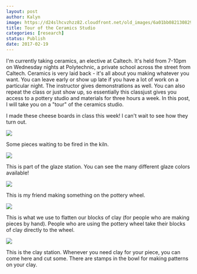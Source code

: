 ```yaml
---
layout: post
author: Kalyn
image: https://d24slhcvzhzz82.cloudfront.net/old_images/6a01bb08213082970d01b7c8d430ea970b-pi.jpg
title: Tour of the Ceramics Studio
categories: [research]
status: Publish
date: 2017-02-19
---
```



I'm currently taking ceramics, an elective at Caltech. It's held from 7-10pm on Wednesday nights at Polytechnic, a private school across the street from Caltech. Ceramics is very laid back - it's all about you making whatever you want. You can leave early or show up late if you have a lot of work on a particular night. The instructor gives demonstrations as well. You can also repeat the class or just show up, so essentially this classjust gives you access to a pottery studio and materials for three hours a week. In this post, I will take you on a "tour" of the ceramics studio.

I made these cheese boards in class this week! I can't wait to see how they turn out.


![](https://d24slhcvzhzz82.cloudfront.net/old_images/6a01bb08213082970d01bb0977515d970d-pi.jpg)

Some pieces waiting to be fired in the kiln.


![](https://d24slhcvzhzz82.cloudfront.net/old_images/6a01bb08213082970d01b7c8d430ae970b-pi.jpg)

This is part of the glaze station. You can see the many different glaze colors available!


![](https://d24slhcvzhzz82.cloudfront.net/old_images/6a01bb08213082970d01b8d25e79c4970c-pi.jpg)

This is my friend making something on the pottery wheel.


![](https://d24slhcvzhzz82.cloudfront.net/old_images/6a01bb08213082970d01b7c8d43073970b-pi.jpg)

This is what we use to flatten our blocks of clay (for people who are making pieces by hand). People who are using the pottery wheel take their blocks of clay directly to the wheel.


![](https://d24slhcvzhzz82.cloudfront.net/old_images/6a01bb08213082970d01b8d25e7972970c-pi.jpg)

This is the clay station. Whenever you need clay for your piece, you can come here and cut some. There are stamps in the bowl for making patterns on your clay.

